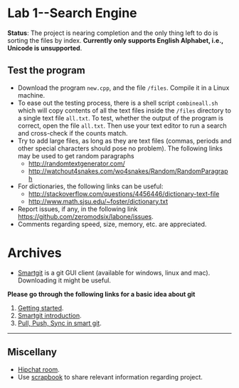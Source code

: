 # Lab 1--Search Engine

**Status**: The project is nearing completion and the only thing left to do is sorting the files by index.
**Currently only supports English Alphabet, i.e., Unicode is unsupported**.

## Test the program

* Download the program `new.cpp`, and the file `/files`. Compile it in a Linux machine.
* To ease out the testing process, there is a shell script `combineall.sh` which will copy contents of all the text files inside the `/files` directory to a single text file `all.txt`. To test, whether the output of the program is correct, open the file `all.txt`. Then use your text editor to run a search and cross-check if the counts match.
* Try to add large files, as long as they are text files (commas, periods and other special characters should pose no problem). The following links may be used to get random paragraphs
  * http://randomtextgenerator.com/
  * http://watchout4snakes.com/wo4snakes/Random/RandomParagraph
* For dictionaries, the following links can be useful:
  * http://stackoverflow.com/questions/4456446/dictionary-text-file
  * http://www.math.sjsu.edu/~foster/dictionary.txt
* Report issues, if any, in the following link https://github.com/zeromodsix/labone/issues.
* Comments regarding speed, size, memory, etc. are appreciated. 


# Archives

* [Smartgit](http://www.syntevo.com/smartgit/) is a git GUI client (available for windows, linux and mac). Downloading it might be useful.

**Please go through the following links for a basic idea about git**

1. [Getting started](http://git-scm.com/book/en/v2/Getting-Started-Git-Basics).
2. [Smartgit introduction](http://www.syntevo.com/smartgit/tour/).
3. [Pull, Push, Sync in smart git](http://www.syntevo.com/smartgit/documentation/6.5/show?page=commands).

* * *

## Miscellany

* [Hipchat room](https://www.hipchat.com/invite/314159/f5d4d779252465a25c05065d4e329bc6). 
* Use [scrapbook](https://github.com/zeromodsix/labone/wiki/Scrapbook) to share relevant information regarding project.
